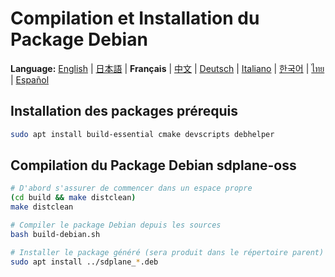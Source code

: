 # Compilation et Installation du Package Debian

**Language:** [English](../en/build-debian-package.md) | [日本語](../ja/build-debian-package.md) | **Français** | [中文](../zh/build-debian-package.md) | [Deutsch](../de/build-debian-package.md) | [Italiano](../it/build-debian-package.md) | [한국어](../ko/build-debian-package.md) | [ไทย](../th/build-debian-package.md) | [Español](../es/build-debian-package.md)

## Installation des packages prérequis
```bash
sudo apt install build-essential cmake devscripts debhelper
```

## Compilation du Package Debian sdplane-oss
```bash
# D'abord s'assurer de commencer dans un espace propre
(cd build && make distclean)
make distclean

# Compiler le package Debian depuis les sources
bash build-debian.sh

# Installer le package généré (sera produit dans le répertoire parent)
sudo apt install ../sdplane_*.deb
```